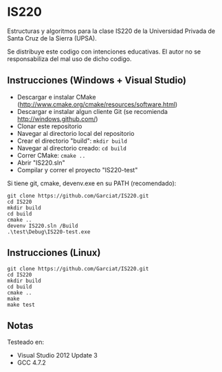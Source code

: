 IS220
=====

Estructuras y algoritmos para la clase IS220 de la Universidad Privada de Santa Cruz de la Sierra (UPSA).

Se distribuye este codigo con intenciones educativas. El autor no se responsabiliza del mal uso de dicho codigo.

Instrucciones (Windows + Visual Studio)
--

  * Descargar e instalar CMake (http://www.cmake.org/cmake/resources/software.html)
  * Descargar e instalar algun cliente Git (se recomienda http://windows.github.com/)
  * Clonar este repositorio
  * Navegar al directorio local del repositorio
  * Crear el directorio "build": `mkdir build`
  * Navegar al directorio creado: `cd build`
  * Correr CMake: `cmake ..`
  * Abrir "IS220.sln"
  * Compilar y correr el proyecto "IS220-test"

Si tiene git, cmake, devenv.exe en su PATH (recomendado):

	git clone https://github.com/Garciat/IS220.git
	cd IS220
	mkdir build
	cd build
	cmake ..
	devenv IS220.sln /Build
	.\test\Debug\IS220-test.exe

Instrucciones (Linux)
--

	git clone https://github.com/Garciat/IS220.git
	cd IS220
	mkdir build
	cd build
	cmake ..
	make
	make test

Notas
--

Testeado en:

  * Visual Studio 2012 Update 3
  * GCC 4.7.2
